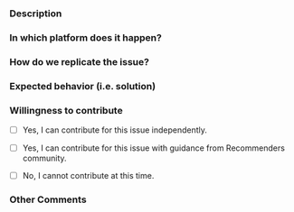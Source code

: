 ### Description
<!--- Describe your issue/bug/request in detail -->


### In which platform does it happen?
<!--- Describe the platform where the issue is happening (use a list if needed) -->
<!--- For example: -->
<!--- * Azure Data Science Virtual Machine. -->
<!--- * Azure Databricks.  -->
<!--- * Other platforms.  -->


### How do we replicate the issue?
<!--- Please be specific as possible (use a list if needed). -->
<!--- For example: -->
<!--- * Create a conda environment for pyspark -->
<!--- * Run unit test `test_sar_pyspark.py` with `pytest -m 'spark'` -->
<!--- * ... -->


### Expected behavior (i.e. solution)
<!--- For example:  -->
<!--- * The tests for SAR PySpark should pass successfully. -->


### Willingness to contribute
<!--- Go over all the following points, and put an `x` in all the boxes that apply. -->
- [ ] Yes, I can contribute for this issue independently.
- [ ] Yes, I can contribute for this issue with guidance from Recommenders community.
- [ ] No, I cannot contribute at this time.


### Other Comments
